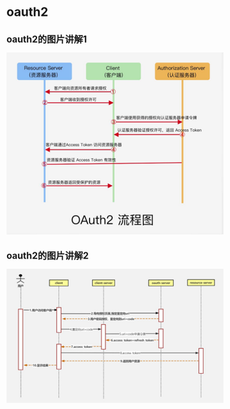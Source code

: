 # oauth2

## oauth2的图片讲解1
![oauth2流程图](img/oauth2流程图.jpg)
## oauth2的图片讲解2
![oauth2时序图](img/oauth2时序图.jpg)